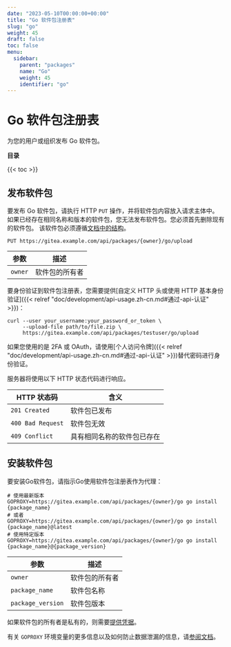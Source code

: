 ```yaml
---
date: "2023-05-10T00:00:00+00:00"
title: "Go 软件包注册表"
slug: "go"
weight: 45
draft: false
toc: false
menu:
  sidebar:
    parent: "packages"
    name: "Go"
    weight: 45
    identifier: "go"
---
```


# Go 软件包注册表

为您的用户或组织发布 Go 软件包。

**目录**

{{< toc >}}

## 发布软件包

要发布 Go 软件包，请执行 HTTP `PUT` 操作，并将软件包内容放入请求主体中。
如果已经存在相同名称和版本的软件包，您无法发布软件包。您必须首先删除现有的软件包。
该软件包必须遵循[文档中的结构](https://go.dev/ref/mod#zip-files)。

```
PUT https://gitea.example.com/api/packages/{owner}/go/upload
```

| 参数    | 描述           |
| ------- | -------------- |
| `owner` | 软件包的所有者 |

要身份验证到软件包注册表，您需要提供[自定义 HTTP 头或使用 HTTP 基本身份验证]({{< relref "doc/development/api-usage.zh-cn.md#通过-api-认证" >}})：

```shell
curl --user your_username:your_password_or_token \
     --upload-file path/to/file.zip \
     https://gitea.example.com/api/packages/testuser/go/upload
```

如果您使用的是 2FA 或 OAuth，请使用[个人访问令牌]({{< relref "doc/development/api-usage.zh-cn.md#通过-api-认证" >}})替代密码进行身份验证。

服务器将使用以下 HTTP 状态代码进行响应。

| HTTP 状态码       | 含义                       |
| ----------------- | -------------------------- |
| `201 Created`     | 软件包已发布               |
| `400 Bad Request` | 软件包无效                 |
| `409 Conflict`    | 具有相同名称的软件包已存在 |

## 安装软件包

要安装Go软件包，请指示Go使用软件包注册表作为代理：

```shell
# 使用最新版本
GOPROXY=https://gitea.example.com/api/packages/{owner}/go go install {package_name}
# 或者
GOPROXY=https://gitea.example.com/api/packages/{owner}/go go install {package_name}@latest
# 使用特定版本
GOPROXY=https://gitea.example.com/api/packages/{owner}/go go install {package_name}@{package_version}
```

| 参数              | 描述           |
| ----------------- | -------------- |
| `owner`           | 软件包的所有者 |
| `package_name`    | 软件包名称     |
| `package_version` | 软件包版本     |

如果软件包的所有者是私有的，则需要[提供凭据](https://go.dev/ref/mod#private-module-proxy-auth)。

有关 `GOPROXY` 环境变量的更多信息以及如何防止数据泄漏的信息，请[参阅文档](https://go.dev/ref/mod#private-modules)。
